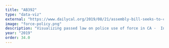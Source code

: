 ```yaml
---
title: "AB392"
type: "data-viz"
external: "https://www.dailycal.org/2019/08/21/assembly-bill-seeks-to-change-rules-of-engagement-for-california-police/"
image: "force-policy.png"
description: "Visualizing passed law on police use of force in CA ·  Information News Graphic · Daily Californian"
year: "2019"
order: 34.0
---
```

